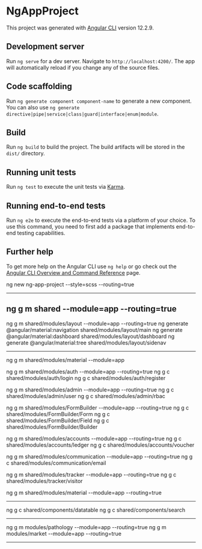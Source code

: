 # NgAppProject

This project was generated with [Angular CLI](https://github.com/angular/angular-cli) version 12.2.9.

## Development server

Run `ng serve` for a dev server. Navigate to `http://localhost:4200/`. The app will automatically reload if you change any of the source files.

## Code scaffolding

Run `ng generate component component-name` to generate a new component. You can also use `ng generate directive|pipe|service|class|guard|interface|enum|module`.

## Build

Run `ng build` to build the project. The build artifacts will be stored in the `dist/` directory.

## Running unit tests

Run `ng test` to execute the unit tests via [Karma](https://karma-runner.github.io).

## Running end-to-end tests

Run `ng e2e` to execute the end-to-end tests via a platform of your choice. To use this command, you need to first add a package that implements end-to-end testing capabilities.

## Further help

To get more help on the Angular CLI use `ng help` or go check out the [Angular CLI Overview and Command Reference](https://angular.io/cli) page.


ng new ng-app-project --style=scss --routing=true

----------------------------------------------------
ng g m shared --module=app --routing=true
----------------------------------------------------

ng g m shared/modules/layout --module=app --routing=true
ng generate @angular/material:navigation shared/modules/layout/main
ng generate @angular/material:dashboard shared/modules/layout/dashboard
ng generate @angular/material:tree shared/modules/layout/sidenav

----------------------------------------------------

ng g m shared/modules/material --module=app



ng g m shared/modules/auth --module=app --routing=true
ng g c shared/modules/auth/login
ng g c shared/modules/auth/register


ng g m shared/modules/admin --module=app --routing=true
ng g c shared/modules/admin/user
ng g c shared/modules/admin/rbac


ng g m shared/modules/FormBuilder --module=app --routing=true
ng g c shared/modules/FormBuilder/Form
ng g c shared/modules/FormBuilder/Field
ng g c shared/modules/FormBuilder/Builder


ng g m shared/modules/accounts --module=app --routing=true
ng g c shared/modules/accounts/ledger
ng g c shared/modules/accounts/voucher


ng g m shared/modules/communication --module=app --routing=true
ng g c shared/modules/communication/email

ng g m shared/modules/tracker --module=app --routing=true
ng g c shared/modules/tracker/visitor

ng g m shared/modules/material --module=app --routing=true



----------------------------------------------------

ng g c shared/components/datatable
ng g c shared/components/search

----------------------------------------------------

ng g m modules/pathology --module=app --routing=true
ng g m modules/market --module=app --routing=true


----------------------------------------------------